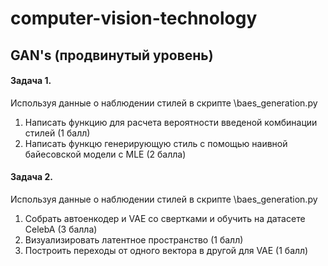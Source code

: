 # computer-vision-technology

## GAN's (продвинутый уровень)

#### Задача 1.

Используя данные о наблюдении стилей в скрипте \baes_generation.py 
1. Написать функцию для расчета вероятности введеной комбинации стилей (1 балл)
2. Написать функцю генерирующую стиль с помощью наивной байесовской модели c MLE (2 балла)

#### Задача 2.

Используя данные о наблюдении стилей в скрипте \baes_generation.py 
1. Собрать автоенкодер и VAE со свертками и обучить на датасете CelebA (3 балла)
2. Визуализировать латентное пространство (1 балл)
3. Построить переходы от одного вектора в другой для VAE (1 балл)



